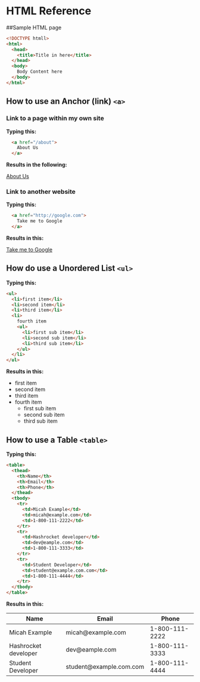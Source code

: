 # HTML Reference

##Sample HTML page

```html
<!DOCTYPE htmll>
<html>
  <head>
    <title>Title in here</title>
  </head>
  <body>
    Body Content here
  </body>
</html>
```

## How to use an Anchor (link) `<a>`

### Link to a page within my own site

__Typing this:__

```html
  <a href="/about">
    About Us
  </a>
```

__Results in the following:__

<a href="/about">
  About Us
</a>

### Link to another website

__Typing this:__

```html
  <a href="http://google.com">
    Take me to Google
  </a>
```

__Results in this:__

<a href="http://google.com">
  Take me to Google
</a>

## How do use a Unordered List `<ul>`

__Typing this:__

```html
<ul>
  <li>first item</li>
  <li>second item</li>
  <li>third item</li>
  <li>
    fourth item
    <ul>
      <li>first sub item</li>
      <li>second sub item</li>
      <li>third sub item</li>
    </ul>
  </li>
</ul>
```

__Results in this:__

<ul>
  <li>first item</li>
  <li>second item</li>
  <li>third item</li>
  <li>
    fourth item
    <ul>
      <li>first sub item</li>
      <li>second sub item</li>
      <li>third sub item</li>
    </ul>
  </li>
</ul>

## How to use a Table `<table>`

__Typing this:__

```html
<table>
  <thead>
    <th>Name</th>
    <th>Email</th>
    <th>Phone</th>
  </thead>
  <tbody>
    <tr>
      <td>Micah Example</td>
      <td>micah@example.com</td>
      <td>1-800-111-2222</td>
    </tr>
    <tr>
      <td>Hashrocket developer</td>
      <td>dev@eample.com</td>
      <td>1-800-111-3333</td>
    </tr>
    <tr>
      <td>Student Developer</td>
      <td>student@example.com.com</td>
      <td>1-800-111-4444</td>
    </tr>
  </tbody>
</table>
```

__Results in this:__

<table>
  <thead>
    <th>Name</th>
    <th>Email</th>
    <th>Phone</th>
  </thead>
  <tbody>
    <tr>
      <td>Micah Example</td>
      <td>micah@example.com</td>
      <td>1-800-111-2222</td>
    </tr>
    <tr>
      <td>Hashrocket developer</td>
      <td>dev@eample.com</td>
      <td>1-800-111-3333</td>
    </tr>
    <tr>
      <td>Student Developer</td>
      <td>student@example.com.com</td>
      <td>1-800-111-4444</td>
    </tr>
  </tbody>
</table>
